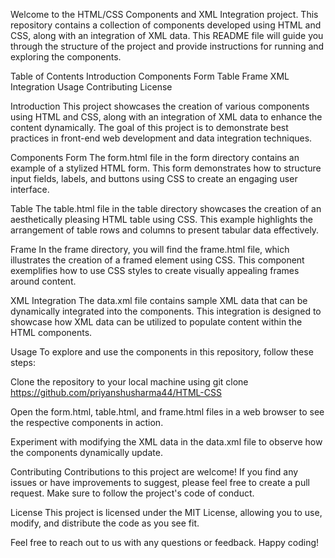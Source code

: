 Welcome to the HTML/CSS Components and XML Integration project. This repository contains a collection of components developed using HTML and CSS, along with an integration of XML data. This README file will guide you through the structure of the project and provide instructions for running and exploring the components.

Table of Contents
Introduction
Components
Form
Table
Frame
XML Integration
Usage
Contributing
License   


Introduction
This project showcases the creation of various components using HTML and CSS, along with an integration of XML data to enhance the content dynamically. The goal of this project is to demonstrate best practices in front-end web development and data integration techniques.

Components
Form
The form.html file in the form directory contains an example of a stylized HTML form. This form demonstrates how to structure input fields, labels, and buttons using CSS to create an engaging user interface.

Table
The table.html file in the table directory showcases the creation of an aesthetically pleasing HTML table using CSS. This example highlights the arrangement of table rows and columns to present tabular data effectively.

Frame
In the frame directory, you will find the frame.html file, which illustrates the creation of a framed element using CSS. This component exemplifies how to use CSS styles to create visually appealing frames around content.

XML Integration
The data.xml file contains sample XML data that can be dynamically integrated into the components. This integration is designed to showcase how XML data can be utilized to populate content within the HTML components.

Usage
To explore and use the components in this repository, follow these steps:

Clone the repository to your local machine using git clone https://github.com/priyanshusharma44/HTML-CSS

Open the form.html, table.html, and frame.html files in a web browser to see the respective components in action.

Experiment with modifying the XML data in the data.xml file to observe how the components dynamically update.

Contributing
Contributions to this project are welcome! If you find any issues or have improvements to suggest, please feel free to create a pull request. Make sure to follow the project's code of conduct.

License
This project is licensed under the MIT License, allowing you to use, modify, and distribute the code as you see fit.

Feel free to reach out to us with any questions or feedback. Happy coding!

